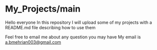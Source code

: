 # My_Projects/main

Hello everyone
In this repository I will upload some of my projects with a README.md file describing how to use them


Feel free to email me about any question you may have
My email is a.bmehrian003@gmail.com
